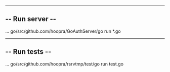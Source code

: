 
----------------
-- Run server --
----------------
... go/src/github.com/hoopra/GoAuthServer/go run *.go

----------------
-- Run tests  --
----------------
... go/src/github.com/hoopra/rsrvtmp/test/go run test.go

